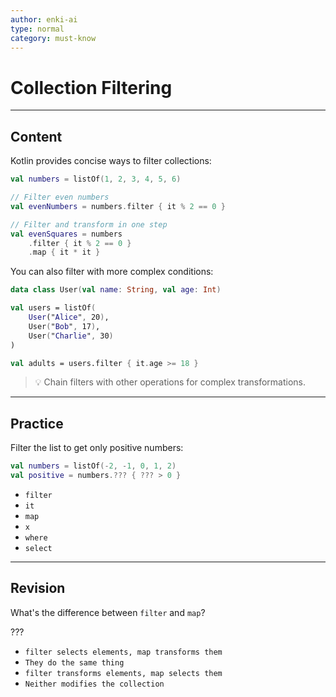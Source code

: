 ```yaml
---
author: enki-ai
type: normal
category: must-know
---
```


# Collection Filtering

---
## Content

Kotlin provides concise ways to filter collections:

```kotlin
val numbers = listOf(1, 2, 3, 4, 5, 6)

// Filter even numbers
val evenNumbers = numbers.filter { it % 2 == 0 }

// Filter and transform in one step
val evenSquares = numbers
    .filter { it % 2 == 0 }
    .map { it * it }
```

You can also filter with more complex conditions:

```kotlin
data class User(val name: String, val age: Int)

val users = listOf(
    User("Alice", 20),
    User("Bob", 17),
    User("Charlie", 30)
)

val adults = users.filter { it.age >= 18 }
```

> 💡 Chain filters with other operations for complex transformations.
---

## Practice

Filter the list to get only positive numbers:

```kotlin
val numbers = listOf(-2, -1, 0, 1, 2)
val positive = numbers.??? { ??? > 0 }
```

- `filter`
- `it`
- `map`
- `x`
- `where`
- `select`

---

## Revision

What's the difference between `filter` and `map`?

???

- `filter selects elements, map transforms them`
- `They do the same thing`
- `filter transforms elements, map selects them`
- `Neither modifies the collection`
